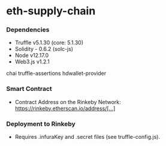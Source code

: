 # eth-supply-chain

### Dependencies

- Truffle v5.1.30 (core: 5.1.30)
- Solidity - 0.6.2 (solc-js)
- Node v12.17.0
- Web3.js v1.2.1

chai
truffle-assertions
hdwallet-provider

### Smart Contract

- Contract Address on the Rinkeby Network: https://rinkeby.etherscan.io/address/[...]

### Deployment to Rinkeby

- Requires .infuraKey and .secret files (see truffle-config.js).
